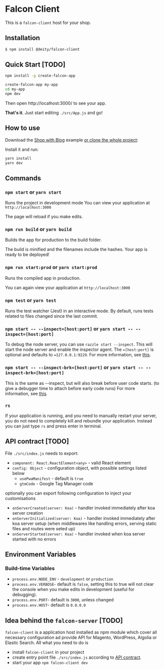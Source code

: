 # Falcon Client

This is a `falcon-client` host for your shop.

## Installation

```bash
$ npm install @deity/falcon-client
```

## Quick Start [TODO]

```bash
npm install -g create-falcon-app

create-falcon-app my-app
cd my-app
npm dev
```

Then open http://localhost:3000/ to see your app.

**That's it**. Just start editing `./src/App.js` and go!

## How to use
Download the [Shop with Blog](https://github.com/deity-io/falcon/tree/master/examples/shop-with-blog/client)
 example [or clone the whole project](https://github.com/deity-io/falcon.git):

Install it and run:

```bash
yarn install
yarn dev
```

## Commands
### `npm start` or `yarn start`
Runs the project in development mode
You can view your application at `http://localhost:3000`

The page will reload if you make edits.

### `npm run build` or `yarn build`
Builds the app for production to the build folder.

The build is minified and the filenames include the hashes. Your app is ready to be deployed!

### `npm run start:prod` or `yarn start:prod`
Runs the compiled app in production.

You can again view your application at `http://localhost:3000`

### `npm test` or `yarn test`
Runs the test watcher (Jest) in an interactive mode.
By default, runs tests related to files changed since the last commit.

### `npm start -- --inspect=[host:port]` or `yarn start -- --inspect=[host:port]`
To debug the node server, you can use `razzle start --inspect`. This will start the node server and enable the inspector agent. The `=[host:port]` is optional and defaults to `=127.0.0.1:9229`. For more information, see [this](https://nodejs.org/en/docs/guides/debugging-getting-started/).

### `npm start -- --inspect-brk=[host:port]` or `yarn start -- --inspect-brk=[host:port]`
This is the same as --inspect, but will also break before user code starts. (to give a debugger time to attach before early code runs) For more information, see [this](https://nodejs.org/en/docs/guides/debugging-getting-started/).

### `rs`
If your application is running, and you need to manually restart your server, you do not need to completely kill and rebundle your application. Instead you can just type `rs` and press enter in terminal.

## API contract [TODO]
File `./src/index.js` needs to export:
* `component: React.ReactElement<any>` - valid React element
* `config: Object` - configuration object, with possible settings listed below
  * `usePwaManifest` - default is `true`
  * `gtmCode` - Google Tag Manager code


optionally you can export following configuration to inject your customisations
* `onServerCreated(server: Koa)` - handler invoked immediately after koa server creation
* `onServerInitialized(server: Koa)` - handler invoked immediately after koa server setup (when middlewares like handling errors, serving static files and routes were seted up)
* `onServerStarted(server: Koa)` - handler invoked when koa server started with no errors

## Environment Variables
### Build-time Variables
* `process.env.NODE_ENV` - `development` or `production`
* `process.env.VERBOSE`- default is `false`, setting this to true will not clear the console when you make edits in development (useful for debugging).
* `process.env.PORT`- default is `3000`, unless changed
* `process.env.HOST`- default is `0.0.0.0`


## Idea behind the `falcon-server` [TODO]
`falcon-client` is a application host installed as npm module which cover all necessary configuration ad provide API for Magento, WordPress, Algolia or Elasitc Search. All what you need to do is
* install `falcon-client` in your project
* create entry point file `./src/index.js` according to [API contract](#api-contract).
* start your app `npm falcon-client dev`
